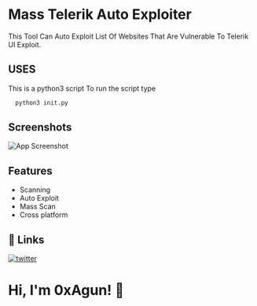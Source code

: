 
# Mass Telerik Auto Exploiter

This Tool Can Auto Exploit List Of Websites That Are Vulnerable To Telerik UI Exploit.


## USES

This is a python3 script
To run the script type 

```py
  python3 init.py
```

  
## Screenshots

![App Screenshot](https://i.imgur.com/imOtNkn.png)

  
## Features

- Scanning
- Auto Exploit
- Mass Scan
- Cross platform

  
## 🔗 Links
[![twitter](https://img.shields.io/badge/twitter-1DA1F2?style=for-the-badge&logo=twitter&logoColor=white)](https://twitter.com/myselfAshraful)

  
# Hi, I'm 0xAgun! 👋

  
